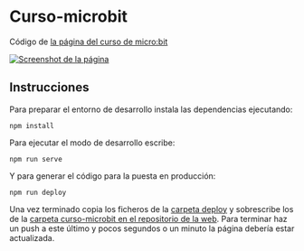 # Curso-microbit

Código de [la página del curso de micro:bit](https://www.tomellosotech.org/iniciativa/comunidad-microbit-tomelloso/)

[![Screenshot de la página](https://user-images.githubusercontent.com/826965/54861277-e6ee8c80-4d26-11e9-816b-e9b6a588017f.png)](https://www.tomellosotech.org/iniciativa/comunidad-microbit-tomelloso/)

## Instrucciones

Para preparar el entorno de desarrollo instala las dependencias ejecutando:

`npm install`

Para ejecutar el modo de desarrollo escribe:

`npm run serve`

Y para generar el código para la puesta en producción:

`npm run deploy`

Una vez terminado copia los ficheros de la [carpeta deploy](https://github.com/TomellosoTech/curso-microbit/tree/master/deploy) y sobrescribe los de la [carpeta curso-microbit en el repositorio de la web](https://github.com/TomellosoTech/tomelloso-tech.github.io/tree/master/curso-microbit). Para terminar haz un push a este último y pocos segundos o un minuto la página debería estar actualizada.
